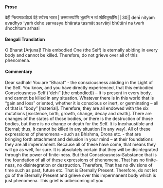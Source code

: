 #### Prose 

देही नित्यमवध्योऽयं देहे सर्वस्य भारत |
तस्मात्सर्वाणि भूतानि न त्वं शोचितुमर्हसि || 30||
dehī nityam avadhyo ’yaṁ dehe sarvasya bhārata
tasmāt sarvāṇi bhūtāni na tvaṁ śhochitum arhasi

 #### Bengali Translation 

O Bharat [Arjuna]! This embodied One (the Self) is eternally abiding in every body and cannot be killed. Therefore, do not grieve over all of this phenomena.

 #### Commentary 

Dear sadhak! You are “Bharat” - the consciousness abiding in the Light of the Self. You know, and you have directly experienced, that this embodied Consciousness-Self (“dehi” [the embodied]) – It is present in every body, and cannot be killed in any situation. Whatever there is in this world that is “gain and loss” oriented, whether it is conscious or inert, or germinating – all of that is “body” [material]. Therefore, they are all endowed with the six mutations [existence, birth, growth, change, decay and death]. There are changes of the states of those bodies, or there is the destruction of those bodies, but there is no change or death for the Self. It is Inexhaustible and Eternal; thus, It cannot be killed in any situation [in any way]. All of these expressions of phenomena – such as Bhishma, Drona etc. - that are bringing forth attachment and delusion in your mind – at their foundations they are all impermanent. Because all of these have come, that means they will go as well, for sure. It is absolutely certain that they will be disintegrated through the power of finite-ness. But that Consciousness-Substance that is the foundation of all of these expressions of phenomena, That has no finite-ness, no disintegration or destruction. Therefore, That has no divisions of time such as past, future etc. That is Eternally Present. Therefore, do not let go of the Eternally Present and grieve over this impermanent body which is just phenomena. This grief is unbecoming of you.